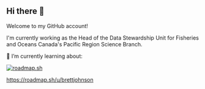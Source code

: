 ## Hi there 👋

Welcome to my GitHub account!

I'm currently working as the Head of the Data Stewardship Unit for Fisheries and Oceans Canada's Pacific Region Science Branch.

🌱 I’m currently learning about:
  
[![roadmap.sh](https://roadmap.sh/card/tall/67532a1aecc889bb0df60159?variant=dark)](https://roadmap.sh)

https://roadmap.sh/u/brettjohnson
